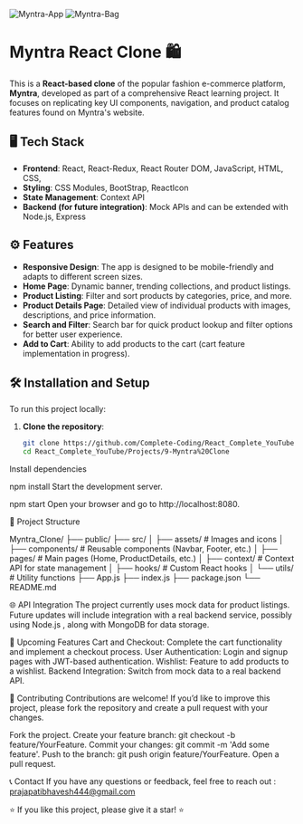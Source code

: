 ![Myntra-App](https://github.com/user-attachments/assets/0f614159-8f7b-487a-91a8-b677df451884)
![Myntra-Bag](https://github.com/user-attachments/assets/b366017f-5abd-462a-ba34-233fbfd2ea89)

# Myntra React Clone 🛍️

This is a **React-based clone** of the popular fashion e-commerce platform, **Myntra**, developed as part of a comprehensive React learning project.
It focuses on replicating key UI components, navigation, and product catalog features found on Myntra's website.

## 🖥️ Tech Stack

- **Frontend**: React, React-Redux, React Router DOM, JavaScript, HTML, CSS, 
- **Styling**: CSS Modules, BootStrap, ReactIcon
- **State Management**: Context API
- **Backend (for future integration)**: Mock APIs and can be extended with Node.js, Express

## ⚙️ Features

- **Responsive Design**: The app is designed to be mobile-friendly and adapts to different screen sizes.
- **Home Page**: Dynamic banner, trending collections, and product listings.
- **Product Listing**: Filter and sort products by categories, price, and more.
- **Product Details Page**: Detailed view of individual products with images, descriptions, and price information.
- **Search and Filter**: Search bar for quick product lookup and filter options for better user experience.
- **Add to Cart**: Ability to add products to the cart (cart feature implementation in progress).

## 🛠️ Installation and Setup

To run this project locally:

1. **Clone the repository**:
   ```bash
   git clone https://github.com/Complete-Coding/React_Complete_YouTube.git
   cd React_Complete_YouTube/Projects/9-Myntra%20Clone
Install dependencies

npm install
Start the development server.


npm start
Open your browser and go to http://localhost:8080.

📂 Project Structure

Myntra_Clone/
├── public/
├── src/
│   ├── assets/         # Images and icons
│   ├── components/     # Reusable components (Navbar, Footer, etc.)
│   ├── pages/          # Main pages (Home, ProductDetails, etc.)
│   ├── context/        # Context API for state management
│   ├── hooks/          # Custom React hooks
│   └── utils/          # Utility functions
├── App.js
├── index.js
├── package.json
└── README.md

🌐 API Integration
The project currently uses mock data for product listings.
Future updates will include integration with a real backend service, possibly using Node.js , along with MongoDB for data storage.

🚀 Upcoming Features
Cart and Checkout: Complete the cart functionality and implement a checkout process.
User Authentication: Login and signup pages with JWT-based authentication.
Wishlist: Feature to add products to a wishlist.
Backend Integration: Switch from mock data to a real backend API.

🤝 Contributing
Contributions are welcome! If you’d like to improve this project, please fork the repository and create a pull request with your changes.

Fork the project.
Create your feature branch: git checkout -b feature/YourFeature.
Commit your changes: git commit -m 'Add some feature'.
Push to the branch: git push origin feature/YourFeature.
Open a pull request.


📞 Contact
If you have any questions or feedback, feel free to reach out : prajapatibhavesh444@gmail.com

⭐ If you like this project, please give it a star! ⭐
